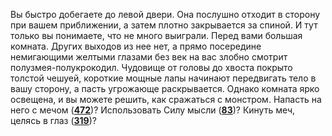 Вы быстро добегаете до левой двери. Она послушно отходит в сторону при вашем приближении, а затем плотно закрывается за спиной. И тут только вы понимаете, что не много выиграли. Перед вами большая комната. Других выходов из нее нет, а прямо посередине немигающими желтыми глазами без век на вас злобно смотрит полузмея-полукрокодил. Чудовище от головы до хвоста покрыто толстой чешуей, короткие мощные лапы начинают передвигать тело в вашу сторону, а пасть угрожающе раскрывается. Однако комната ярко освещена, и вы можете решить, как сражаться с монстром. Напасть на него с мечом ([**472**](#n_472))? Использовать Силу мысли ([**83**](#n_83))? Кинуть меч, целясь в глаз ([**319**](#n_319))?

